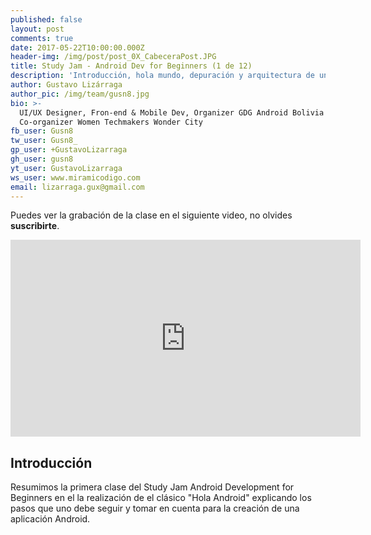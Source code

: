 ```yaml
---
published: false
layout: post
comments: true
date: 2017-05-22T10:00:00.000Z
header-img: /img/post/post_0X_CabeceraPost.JPG
title: Study Jam - Android Dev for Beginners (1 de 12)
description: 'Introducción, hola mundo, depuración y arquitectura de un proyecto'
author: Gustavo Lizárraga
author_pic: /img/team/gusn8.jpg
bio: >-
  UI/UX Designer, Fron-end & Mobile Dev, Organizer GDG Android Bolivia y
  Co-organizer Women Techmakers Wonder City
fb_user: Gusn8
tw_user: Gusn8_
gp_user: +GustavoLizarraga
gh_user: gusn8
yt_user: GustavoLizarraga
ws_user: www.miramicodigo.com
email: lizarraga.gux@gmail.com
---
```

Puedes ver la grabación de la clase en el siguiente video, no olvides **suscribirte**.

<iframe width="560" height="315" src="https://www.youtube.com/embed/9h-Jbl7-MMQ" frameborder="0" allowfullscreen></iframe>

## Introducción

Resumimos la primera clase del Study Jam Android Development for Beginners en el la realización de el clásico "Hola Android" explicando los pasos que uno debe seguir y tomar en cuenta para la creación de una aplicación Android.